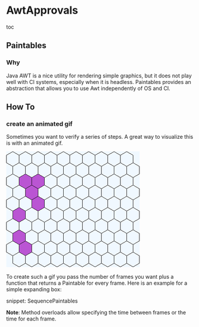 <a id="top"></a>

# AwtApprovals

toc

## Paintables

### Why

Java AWT is a nice utility for rendering simple graphics, but it does not play well with CI systems,
especially when it is headless. Paintables provides an abstraction that allows you to use Awt
independently of OS and CI.

## How To

### create an animated gif

Sometimes you want to verify a series of steps. A great way to visualize this is with an animated
gif.

![Hexagonal Game of Life](https://github.com/isidore/HexGameOfLife/blob/master/src/test/java/org/gameoflife/hex/GameOfLifePanelTest.testCompellingSequence.approved.gif)

To create such a gif you pass the number of frames you want plus a function that returns a Paintable
for every frame. Here is an example for a simple expanding box:

snippet: SequencePaintables

**Note**: Method overloads allow specifying the time between frames or the time for each frame.



